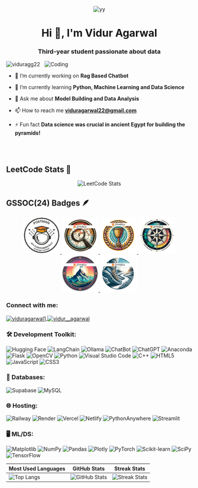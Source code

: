 <div align="center">
  <img src="https://user-images.githubusercontent.com/59453698/178947079-df3cd391-b419-4258-a542-b9a7e47e4351.gif" alt="yy" />
</div>

<h1 align="center">Hi 👋, I'm Vidur Agarwal</h1>
<h3 align="center">Third-year student passionate about data</h3>
<img align="right" alt="Coding" width="400" src="https://user-images.githubusercontent.com/75851313/151668395-5591532b-28da-46a6-9476-7c9694bcb60e.gif">
<p align="left"> <img src="https://komarev.com/ghpvc/?username=viduragg22&label=Profile%20views&color=0e75b6&style=flat" alt="viduragg22" /> </p>

- 🔭 I’m currently working on **Rag Based Chatbot**

- 🌱 I’m currently learning **Python, Machine Learning and Data Science**

- 💬 Ask me about **Model Building and Data Analysis**

- 📫 How to reach me **viduragarwal22@gmail.com**

- ⚡ Fun fact **Data science was crucial in ancient Egypt for building the pyramids!**

<!-- Add space before GSSOC Badges -->
<br><br>



## LeetCode Stats 🧩
<div align="center"> <img src="https://leetcard.jacoblin.cool/DFGe5Sf5D0?ext=heatmap" alt="LeetCode Stats" /> </div> <be>

## GSSOC(24) Badges 🪶
<div style='display:flex; align-items:center; gap: 10px;' align='center'>
  <a href="https://gssoc.girlscript.tech/leaderboard">
    <img src="https://raw.githubusercontent.com/vidurAgg22/Badges/main/Postman%20-%20Postman%20API%20Fundamentals%20Student%20Expert%20-%202024-07-29%20(1).png" width="100px" height="100px" />
    <img src="https://raw.githubusercontent.com/vidurAgg22/Badges/main/Adventurer%20Badge.png" width="100px" height="100px" />
    <img src="https://raw.githubusercontent.com/vidurAgg22/Badges/main/Champion%20Badge.png" width="100px" height="100px" />
    <img src="https://raw.githubusercontent.com/vidurAgg22/Badges/main/Explorer%20Badge.png" width="100px" height="100px" />
    <img src="https://raw.githubusercontent.com/vidurAgg22/Badges/main/Summit%20Seeker%20Badge.png" width="100px" height="100px" />
    <img src="https://raw.githubusercontent.com/vidurAgg22/Badges/main/Trailblazer%20Badge.png" width="100px" height="100px" />
  </a>
</div>


<h3 align="left">Connect with me:</h3>  
<p align="left">  
<a href="https://www.linkedin.com/in/viduragarwal1/" target="blank">
  <img align="center" src="https://raw.githubusercontent.com/rahuldkjain/github-profile-readme-generator/master/src/images/icons/Social/linked-in-alt.svg" alt="viduragarwal1" height="30" width="40" />
</a>  
<a href="https://www.instagram.com/vidur__agarwal/" target="blank">
  <img align="center" src="https://raw.githubusercontent.com/rahuldkjain/github-profile-readme-generator/master/src/images/icons/Social/instagram.svg" alt="vidur__agarwal" height="30" width="40" />
</a>  


<h3 align="left">🛠️ Development Toolkit:</h3>  
<p align="left">  
<img src="https://img.shields.io/badge/-HuggingFace-FDEE21?style=for-the-badge&logo=HuggingFace&logoColor=black" alt="Hugging Face" />
<img src="https://img.shields.io/badge/langchain-1C3C3C?style=for-the-badge&logo=langchain&logoColor=white" alt="LangChain" />
<img src="https://img.shields.io/badge/Ollama-000000.svg?style=for-the-badge&logo=Ollama&logoColor=white" alt="Ollama" />
<img src="https://img.shields.io/badge/ChatBot-0066FF.svg?style=for-the-badge&logo=ChatBot&logoColor=white" alt="ChatBot" />
<img src="https://img.shields.io/badge/chatGPT-74aa9c?style=for-the-badge&logo=openai&logoColor=white" alt="ChatGPT" /> 
<img src="https://img.shields.io/badge/Anaconda-%2344A833.svg?style=for-the-badge&logo=anaconda&logoColor=white" alt="Anaconda"/>  
<img src="https://img.shields.io/badge/flask-%23000.svg?style=for-the-badge&logo=flask&logoColor=white" alt="Flask"/>  
<img src="https://img.shields.io/badge/opencv-%23white.svg?style=for-the-badge&logo=opencv&logoColor=white" alt="OpenCV"/>  
<img src="https://img.shields.io/badge/python-3670A0?style=for-the-badge&logo=python&logoColor=ffdd54" alt="Python"/>  
<img src="https://img.shields.io/badge/Visual%20Studio%20Code-0078d7.svg?style=for-the-badge&logo=visual-studio-code&logoColor=white" alt="Visual Studio Code"/> 
<img src="https://img.shields.io/badge/c++-%2300599C.svg?style=for-the-badge&logo=c%2B%2B&logoColor=white" alt="C++"/>  
<img src="https://img.shields.io/badge/html5-%23E34F26.svg?style=for-the-badge&logo=html5&logoColor=white" alt="HTML5"/>  
<img src="https://img.shields.io/badge/javascript-%23323330.svg?style=for-the-badge&logo=javascript&logoColor=%23F7DF1E" alt="JavaScript"/>  
<img src="https://img.shields.io/badge/css3-%231572B6.svg?style=for-the-badge&logo=css3&logoColor=white" alt="CSS3"/> 
</p>

<h3 align="left">💾 Databases:</h3>  
<p align="left"> 
<img src="https://img.shields.io/badge/Supabase-3ECF8E?style=for-the-badge&logo=supabase&logoColor=white" alt="Supabase"/>
<img src="https://img.shields.io/badge/mysql-4479A1.svg?style=for-the-badge&logo=mysql&logoColor=white" alt="MySQL"/>    
</p>

<h3 align="left">🌐 Hosting:</h3>  
<p align="left">  
<img src="https://a11ybadges.com/badge?logo=railway" alt="Railway" />
<img src="https://img.shields.io/badge/Render-%46E3B7.svg?style=for-the-badge&logo=render&logoColor=white" alt="Render"/>  
<img src="https://img.shields.io/badge/vercel-%23000000.svg?style=for-the-badge&logo=vercel&logoColor=white" alt="Vercel"/>  
<img src="https://img.shields.io/badge/netlify-%23000000.svg?style=for-the-badge&logo=netlify&logoColor=#00C7B7" alt="Netlify"/>  
<img src="https://img.shields.io/badge/pythonanywhere-%232F9FD7.svg?style=for-the-badge&logo=pythonanywhere&logoColor=151515" alt="PythonAnywhere"/>
<img src="https://a11ybadges.com/badge?logo=streamlit" alt="Streamlit" />
</p>  

<h3 align="left">🖥️ ML/DS:</h3>  
<p align="left">  
<img src="https://img.shields.io/badge/Matplotlib-%23ffffff.svg?style=for-the-badge&logo=Matplotlib&logoColor=black" alt="Matplotlib"/>  
<img src="https://img.shields.io/badge/numpy-%23013243.svg?style=for-the-badge&logo=numpy&logoColor=white" alt="NumPy"/>  
<img src="https://img.shields.io/badge/pandas-%23150458.svg?style=for-the-badge&logo=pandas&logoColor=white" alt="Pandas"/>  
<img src="https://img.shields.io/badge/Plotly-%233F4F75.svg?style=for-the-badge&logo=plotly&logoColor=white" alt="Plotly"/>  
<img src="https://img.shields.io/badge/PyTorch-%23EE4C2C.svg?style=for-the-badge&logo=PyTorch&logoColor=white" alt="PyTorch"/>  
<img src="https://img.shields.io/badge/scikit--learn-%23F7931E.svg?style=for-the-badge&logo=scikit-learn&logoColor=white" alt="Scikit-learn"/>  
<img src="https://img.shields.io/badge/SciPy-%230C55A5.svg?style=for-the-badge&logo=scipy&logoColor=white" alt="SciPy"/>  
<img src="https://img.shields.io/badge/TensorFlow-%23FF6F00.svg?style=for-the-badge&logo=TensorFlow&logoColor=white" alt="TensorFlow"/>  
</p>


| Most Used Languages | GitHub Stats | Streak Stats |
|---------------------|--------------|--------------|
| ![Top Langs](https://github-readme-stats.vercel.app/api/top-langs?username=vidurAgg22&show_icons=true&locale=en&layout=compact) | ![GitHub Stats](https://github-readme-stats.vercel.app/api?username=vidurAgg22&show_icons=true&count_private=true&include_all_commits=false&custom_title=GitHub%20Stats) | ![Streak Stats](https://github-readme-streak-stats.herokuapp.com/?user=vidurAgg22) |




<!-- Clear float to avoid overlap -->
<div style="clear: both;"></div>



